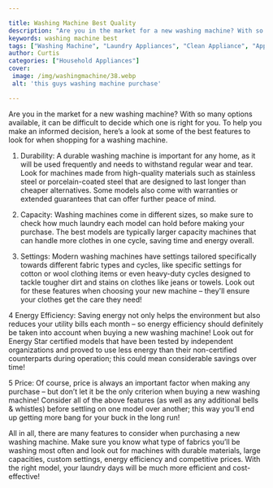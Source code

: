 ```yaml
---

title: Washing Machine Best Quality
description: "Are you in the market for a new washing machine? With so many options available, it can be difficult to decide which one is right ...get more detail"
keywords: washing machine best
tags: ["Washing Machine", "Laundry Appliances", "Clean Appliance", "Appliance Guide"]
author: Curtis
categories: ["Household Appliances"]
cover: 
 image: /img/washingmachine/38.webp
 alt: 'this guys washing machine purchase'

---
```


Are you in the market for a new washing machine? With so many options available, it can be difficult to decide which one is right for you. To help you make an informed decision, here’s a look at some of the best features to look for when shopping for a washing machine.

1. Durability: A durable washing machine is important for any home, as it will be used frequently and needs to withstand regular wear and tear. Look for machines made from high-quality materials such as stainless steel or porcelain-coated steel that are designed to last longer than cheaper alternatives. Some models also come with warranties or extended guarantees that can offer further peace of mind. 

2. Capacity: Washing machines come in different sizes, so make sure to check how much laundry each model can hold before making your purchase. The best models are typically larger capacity machines that can handle more clothes in one cycle, saving time and energy overall. 

3. Settings: Modern washing machines have settings tailored specifically towards different fabric types and cycles, like specific settings for cotton or wool clothing items or even heavy-duty cycles designed to tackle tougher dirt and stains on clothes like jeans or towels. Look out for these features when choosing your new machine – they'll ensure your clothes get the care they need! 

4 Energy Efficiency: Saving energy not only helps the environment but also reduces your utility bills each month – so energy efficiency should definitely be taken into account when buying a new washing machine! Look out for Energy Star certified models that have been tested by independent organizations and proved to use less energy than their non-certified counterparts during operation; this could mean considerable savings over time! 

5 Price: Of course, price is always an important factor when making any purchase – but don’t let it be the only criterion when buying a new washing machine! Consider all of the above features (as well as any additional bells & whistles) before settling on one model over another; this way you’ll end up getting more bang for your buck in the long run! 

All in all, there are many features to consider when purchasing a new washing machine. Make sure you know what type of fabrics you’ll be washing most often and look out for machines with durable materials, large capacities, custom settings, energy efficiency and competitive prices. With the right model, your laundry days will be much more efficient and cost-effective!
